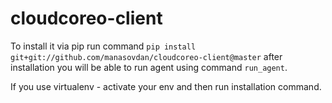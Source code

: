 # cloudcoreo-client

To install it via pip run command `pip install git+git://github.com/manasovdan/cloudcoreo-client@master`
after installation you will be able to run agent using command `run_agent`.

If you use virtualenv - activate your env and then run installation command.